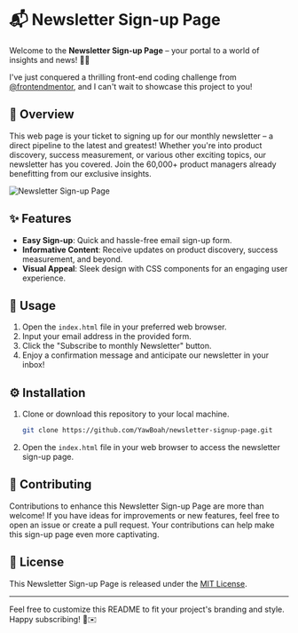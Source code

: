 # 📬 Newsletter Sign-up Page

Welcome to the **Newsletter Sign-up Page** – your portal to a world of insights and news! 🚀✨

I've just conquered a thrilling front-end coding challenge from [@frontendmentor](https://www.frontendmentor.io/), and I can't wait to showcase this project to you!

## 📌 Overview

This web page is your ticket to signing up for our monthly newsletter – a direct pipeline to the latest and greatest! Whether you're into product discovery, success measurement, or various other exciting topics, our newsletter has you covered. Join the 60,000+ product managers already benefitting from our exclusive insights.

![Newsletter Sign-up Page](https://github.com/YawBoah/Newsletter-Sign-up-Form/assets/126890146/dba14f62-bf40-4331-b148-0697532d6de8)

## ✨ Features

- **Easy Sign-up**: Quick and hassle-free email sign-up form.
- **Informative Content**: Receive updates on product discovery, success measurement, and beyond.
- **Visual Appeal**: Sleek design with CSS components for an engaging user experience.

## 🚀 Usage

1. Open the `index.html` file in your preferred web browser.
2. Input your email address in the provided form.
3. Click the "Subscribe to monthly Newsletter" button.
4. Enjoy a confirmation message and anticipate our newsletter in your inbox!

## ⚙️ Installation

1. Clone or download this repository to your local machine.

   ```bash
   git clone https://github.com/YawBoah/newsletter-signup-page.git
   ```

2. Open the `index.html` file in your web browser to access the newsletter sign-up page.

## 🤝 Contributing

Contributions to enhance this Newsletter Sign-up Page are more than welcome! If you have ideas for improvements or new features, feel free to open an issue or create a pull request. Your contributions can help make this sign-up page even more captivating.

## 📄 License

This Newsletter Sign-up Page is released under the [MIT License](LICENSE).

---

Feel free to customize this README to fit your project's branding and style. Happy subscribing! 🌟✉️
